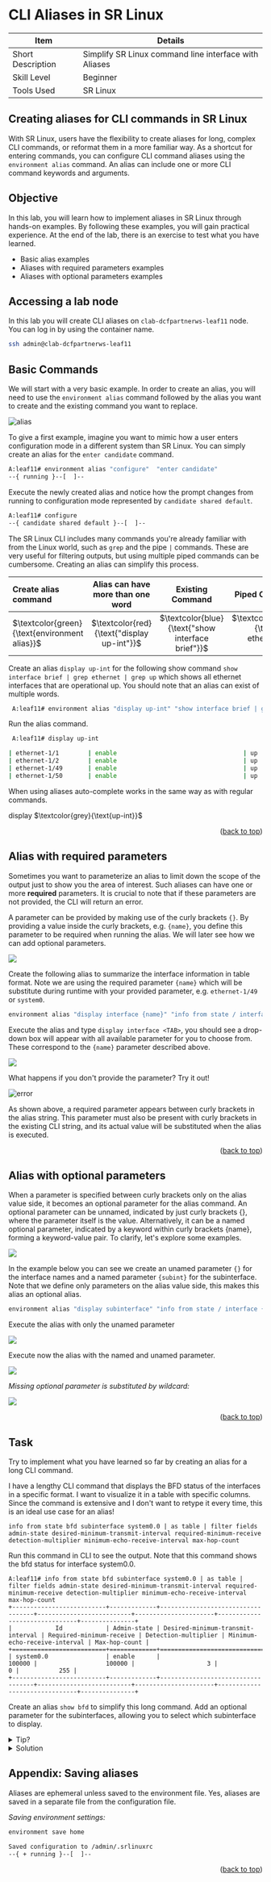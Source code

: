 # CLI Aliases in SR Linux

| Item              | Details                                               |
| ----------------- | ----------------------------------------------------- |
| Short Description | Simplify SR Linux command line interface with Aliases |
| Skill Level       | Beginner                                              |
| Tools Used        | SR Linux                                              |

## Creating aliases for CLI commands in SR Linux

With SR Linux, users have the flexibility to create aliases for long, complex CLI commands, or reformat them in a more familiar way. As a shortcut for entering commands, you can configure CLI command aliases using the `environment alias` command. An alias can include one or more CLI command keywords and arguments.

## Objective

In this lab, you will learn how to implement aliases in SR Linux through hands-on examples. By following these examples, you will gain practical experience. At the end of the lab, there is an exercise to test what you have learned.

* Basic alias examples
* Aliases with required parameters examples
* Aliases with optional parameters examples

## Accessing a lab node

In this lab you will create CLI aliases on `clab-dcfpartnerws-leaf11` node. You can log in by using the container name.

```bash
ssh admin@clab-dcfpartnerws-leaf11
```

<!-- GETTING STARTED -->
## Basic Commands

We will start with a very basic example. In order to create an alias, you will need to use the `environment alias` command followed by the alias you want to create and the existing command you want to replace.

 ![alias](./img/srl-alias.JPG)

To give a first example, imagine you want to mimic how a user enters configuration mode in a different system than SR Linux. You can simply create an alias for the `enter candidate` command.

  ```sh
  A:leaf11# environment alias "configure"  "enter candidate"
  --{ running }--[  ]--
  ```

Execute the newly created alias and notice how the prompt changes from running to configuration mode represented by `candidate shared default`.

  ```sh
  A:leaf11# configure
  --{ candidate shared default }--[  ]--
  ```

The SR Linux CLI includes many commands you're already familiar with from the Linux world, such as `grep` and the pipe `|` commands. These are very useful for filtering outputs, but using multiple piped commands can be cumbersome. Creating an alias can simplify this process.

| Create alias command                            |      Alias can have more than one word       |                  Existing Command                   |                                               Piped Commands |
| :---------------------------------------------- | :------------------------------------------: | :-------------------------------------------------: | -----------------------------------------------------------: |
| $`\textcolor{green}{\text{environment alias}}`$ | $`\textcolor{red}{\text{"display up-int"}}`$ | $`\textcolor{blue}{\text{"show interface brief"}}`$ | $`\textcolor{purple}{\text{"\| grep ethernet \| grep up"}}`$ |

Create an alias `display up-int` for the following show command `show interface brief | grep ethernet | grep up` which shows all ethernet interfaces that are operational up. You should note that an alias can exist of multiple words.

  ```sh
   A:leaf11# environment alias "display up-int" "show interface brief | grep ethernet | grep up"
  ```

Run the alias command.

  ```sh
   A:leaf11# display up-int

| ethernet-1/1        | enable                                   | up                                       | 25G 
| ethernet-1/2        | enable                                   | up                                       | 25G 
| ethernet-1/49       | enable                                   | up                                       | 100G
| ethernet-1/50       | enable                                   | up                                       | 100G  

  ```

When using aliases auto-complete works in the same way as with regular commands.

display $`\textcolor{grey}{\text{up-int}}`$

<p align="right">(<a href="#table-of-content">back to top</a>)</p>

## Alias with required parameters

Sometimes you want to parameterize an alias to limit down the scope of the output just to show you the area of interest. Such aliases can have one or more **required** parameters. It is crucial to note that if these parameters are not provided, the CLI will return an error.

A parameter can be provided by making use of the curly brackets `{}`. By providing a value inside the curly brackets, e.g. `{name}`, you define this parameter to be required when running the alias. We will later see how we can add optional parameters.

 ![](./img/alias-required-param.JPG)

Create the following alias to summarize the interface information in table format. Note we are using the required parameter `{name}` which will be substitute during runtime with your provided parameter, e.g. `ethernet-1/49` or `system0`.

  ```sh
environment alias "display interface {name}" "info from state / interface {name} | as table "
  ```

Execute the alias and type `display interface <TAB>`, you should see a drop-down box will appear with all available parameter for you to choose from. These correspond to the `{name}` parameter described above.

![](./img/alias-required-param-exec.JPG)

What happens if you don't provide the parameter? Try it out!

![error](./img/alias-required-param-exec-error.JPG)

As shown above, a required parameter appears between curly brackets in the alias string. This parameter must also be present with curly brackets in the existing CLI string, and its actual value will be substituted  when the alias is executed.

<p align="right">(<a href="#table-of-content">back to top</a>)</p>

## Alias with optional parameters

When a parameter is specified between curly brackets only on the alias value side, it becomes an optional parameter for the alias command. An optional parameter can be unnamed, indicated by just curly brackets {}, where the parameter itself is the value. Alternatively, it can be a named optional parameter, indicated by a keyword within curly brackets {name}, forming a keyword-value pair. To clarify, let's explore some examples.

![](./img/alias-optional-param.JPG)

In the example below you can see we create an unamed parameter `{}` for the interface names and a named parameter `{subint}` for the subinterface. Note that we define only parameters on the alias value side, this makes this alias an optional alias.

  ```sh
environment alias "display subinterface" "info from state / interface {} subinterface {subint} | as table"
  ```

Execute the alias with only the unamed parameter

![](./img/alias-unnamed-optional-param1.JPG)

Execute now the alias with the named and unamed parameter.

![](./img/alias-named-optional-param1.JPG)

_Missing optional parameter is substituted by wildcard:_

![](./img/alias-no-param.JPG)

<p align="right">(<a href="#table-of-content">back to top</a>)</p>

## Task

Try to implement what you have learned so far by creating an alias for a long CLI command.

I have a lengthy CLI command that displays the BFD status of the interfaces in a specific format. I want to visualize it in a table with specific columns. Since the command is extensive and I don't want to retype it every time, this is an ideal use case for an alias!

```
info from state bfd subinterface system0.0 | as table | filter fields admin-state desired-minimum-transmit-interval required-minimum-receive detection-multiplier minimum-echo-receive-interval max-hop-count
```

Run this command in CLI to see the output. Note that this command shows the bfd status for interface system0.0.

```
A:leaf11# info from state bfd subinterface system0.0 | as table | filter fields admin-state desired-minimum-transmit-interval required-minimum-receive detection-multiplier minimum-echo-receive-interval max-hop-count
+--------------------------+-------------+-----------------------------------+--------------------------+----------------------+-------------------------------+---------------+
|            Id            | Admin-state | Desired-minimum-transmit-interval | Required-minimum-receive | Detection-multiplier | Minimum-echo-receive-interval | Max-hop-count |
+==========================+=============+===================================+==========================+======================+===============================+===============+
| system0.0                | enable      |                            100000 |                   100000 |                    3 |                             0 |           255 |
+--------------------------+-------------+-----------------------------------+--------------------------+----------------------+-------------------------------+---------------+
```

Create an alias `show bfd` to simplify this long command. Add an optional parameter for the subinterfaces, allowing you to select which subinterface to display.

<details>
<summary>Tip?</summary>
You need to parameterize the subinterface, in this example it's system0.0. Try to add `{}` in the correct location in the long command when creating the alias
</details>

<details>
<summary>Solution</summary>

```python
A:leaf11# environment alias "show bfd" "info from state bfd subinterface {} | as table | filter fields admin-state desired-minimum-transmit-interval required-minimum-receive detection-multiplier minimum-echo-receive-interval max-hop-count"

--{ running }--[  ]--
A:leaf11# show bfd system0.0
+--------------------------+-------------+-----------------------------------+--------------------------+----------------------+-------------------------------+---------------+
|            Id            | Admin-state | Desired-minimum-transmit-interval | Required-minimum-receive | Detection-multiplier | Minimum-echo-receive-interval | Max-hop-count |
+==========================+=============+===================================+==========================+======================+===============================+===============+
| system0.0                | enable      |                            100000 |                   100000 |                    3 |                             0 |           255 |
+--------------------------+-------------+-----------------------------------+--------------------------+----------------------+-------------------------------+---------------+


```

</details>

<!-- Load and Save Env -->
## Appendix: Saving aliases

Aliases are ephemeral unless saved to the environment file. Yes, aliases are saved in a separate file from the configuration file.

_Saving environment settings:_

  ```sh
environment save home

Saved configuration to /admin/.srlinuxrc
--{ + running }--[  ]--
  ```

<p align="right">(<a href="#table-of-content">back to top</a>)</p>
